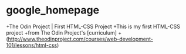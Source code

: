 # google_homepage
+The Odin Project | First HTML-CSS Project
+This is my first HTML-CSS project 
+from The Odin Project's [curriculum]
+(http://www.theodinproject.com/courses/web-development-101/lessons/html-css)
